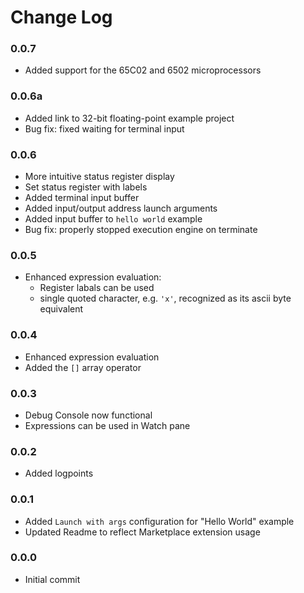 # Change Log

### 0.0.7

- Added support for the 65C02 and 6502 microprocessors

### 0.0.6a

- Added link to 32-bit floating-point example project
- Bug fix: fixed waiting for terminal input

### 0.0.6

- More intuitive status register display
- Set status register with labels
- Added terminal input buffer
- Added input/output address launch arguments
- Added input buffer to `hello world` example
- Bug fix: properly stopped execution engine on terminate

### 0.0.5

- Enhanced expression evaluation:
    * Register labals can be used
    * single quoted character, e.g. `'x'`, recognized as its ascii byte equivalent

### 0.0.4

- Enhanced expression evaluation
- Added the `[]` array operator

### 0.0.3

- Debug Console now functional
- Expressions can be used in Watch pane

### 0.0.2

- Added logpoints

### 0.0.1

- Added `Launch with args` configuration for "Hello World" example
- Updated Readme to reflect Marketplace extension usage

### 0.0.0

- Initial commit
